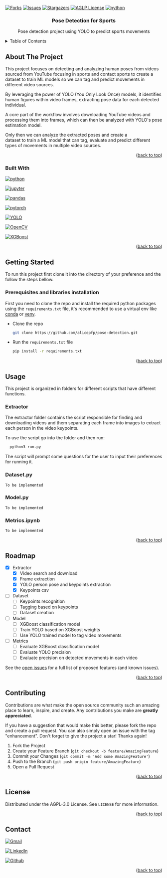 <a id="readme-top"></a>

[![Forks][forks-shield]][forks-url]
[![Issues][issues-shield]][issues-url]
[![Stargazers][stars-shield]][stars-url]
[![AGLP License][license-shield]][license-url]
[![python][python]][python-url]



<h3 align="center">Pose Detection for Sports</h3>

  <p align="center">
    Pose detection project using YOLO to predict sports movements
    <br />
  </p>
</div>



<details>
  <summary>Table of Contents</summary>
  <ol>
    <li>
      <a href="#about-the-project">About The Project</a>
      <ul>
        <li><a href="#built-with">Built With</a></li>
      </ul>
    </li>
    <li>
      <a href="#getting-started">Getting Started</a>
      <ul>
        <li><a href="#prerequisites-and-libraries-installation">Prerequisites and libraries installation</a></li>
      </ul>
    </li>
    <li>
      <a href="#usage">Usage</a>
      <ul>
        <li><a href="#extractor">Extractor</a></li>
        <li><a href="#dataset.py">Dataset.py</a></li>
        <li><a href="#model.py">Model.py</a></li>
        <li><a href="#metrics.ipynb">Metrics.ipynb</a></li>
      </ul>
    </li>
    <li><a href="#roadmap">Roadmap</a></li>
    <li><a href="#contributing">Contributing</a></li>
    <li><a href="#license">License</a></li>
    <li><a href="#contact">Contact</a></li>
  </ol>
</details>



## About The Project

This project focuses on detecting and analyzing human poses from videos  
sourced from YouTube focusing in sports and contact sports to create 
a dataset to train ML models so we can tag and predict movements in 
different video sources.

By leveraging the power of YOLO (You Only Look Once) models, 
it identifies human figures within video frames, extracting pose 
data for each detected individual. 

A core part of the workflow involves downloading YouTube 
videos and processing them into frames, which can 
then be analyzed with YOLO's pose estimation model.

Only then we can analyze the extracted poses and create a  
dataset to train a ML model that can tag, evaluate and predict 
different types of movements in multiple video sources.  

<p align="right">(<a href="#readme-top">back to top</a>)</p>



### Built With

[![python][python2]][python-url]

[![jupyter][jupyter]][jupyter-url]

[![pandas][pandas]][pandas-url]

[![pytorch][pytorch]][pytorch-url]

[![YOLO][yolo]][yolo-url]

[![OpenCV][opencv]][opencv-url]

[![XGBoost][xgboost]][xgboost-url]

<p align="right">(<a href="#readme-top">back to top</a>)</p>



## Getting Started

To run this project first clone it into the directory of your preference 
and the follow the steps bellow.

### Prerequisites and libraries installation

First you need to clone the repo and install the required python packages 
using the `requirements.txt` file, it's recommended to use a virtual env 
like [conda](https://anaconda.org/anaconda/conda) or [venv](https://docs.python.org/3/library/venv.html).

* Clone the repo
  ```sh
  git clone https://github.com/alicepfp/pose-detection.git
  ```

* Run the `requirements.txt` file
  ```sh
  pip install -r requirements.txt
  ```


<p align="right">(<a href="#readme-top">back to top</a>)</p>



## Usage

This project is organized in folders for different scripts that have 
different functions.

### Extractor 

The extractor folder contains the script responsible for finding and 
downloading videos and them separating each frame into images to extract 
each person in the video keypoints.

To use the script go into the folder and then run:
```sh
  python3 run.py
```
The script will prompt some questions for the user to input their preferences 
for running it.

### Dataset.py

`To be implemented` 

### Model.py

`To be implemented`

### Metrics.ipynb

`To be implemented`

<p align="right">(<a href="#readme-top">back to top</a>)</p>



## Roadmap

- [X] Extractor
    - [X] Video search and download
    - [X] Frame extraction
    - [X] YOLO person pose and keypoints extraction
    - [X] Keypoints csv 
- [ ] Dataset
    - [ ] Keypoints recognition
    - [ ] Tagging based on keypoints
    - [ ] Dataset creation
- [ ] Model
    - [ ] XGBoost classification model
    - [ ] Train YOLO based on XGBoost weights
    - [ ] Use YOLO trained model to tag video movements
- [ ] Metrics
    - [ ] Evaluate XGBoost classification model
    - [ ] Evaluate YOLO precision
    - [ ] Evaluate precision on detected movements in each video 

See the [open issues](https://github.com/alicepfp/pose-detection/issues) for a full list of proposed features (and known issues).

<p align="right">(<a href="#readme-top">back to top</a>)</p>



## Contributing

Contributions are what make the open source community such an amazing place to learn, inspire, and create. Any contributions you make are **greatly appreciated**.

If you have a suggestion that would make this better, please fork the repo and create a pull request. You can also simply open an issue with the tag "enhancement".
Don't forget to give the project a star! Thanks again!

1. Fork the Project
2. Create your Feature Branch (`git checkout -b feature/AmazingFeature`)
3. Commit your Changes (`git commit -m 'Add some AmazingFeature'`)
4. Push to the Branch (`git push origin feature/AmazingFeature`)
5. Open a Pull Request

<p align="right">(<a href="#readme-top">back to top</a>)</p>



## License

Distributed under the AGPL-3.0 License. See `LICENSE` for more information.

<p align="right">(<a href="#readme-top">back to top</a>)</p>



## Contact

[![Gmail][mail-shield]][mail-url]

[![LinkedIn][linkedin-shield]][linkedin-url]

[![Github][git]][git-url]

<p align="right">(<a href="#readme-top">back to top</a>)</p>


[forks-shield]: https://img.shields.io/github/forks/alicepfp/pose-detection.svg?style=for-the-badge
[forks-url]: https://github.com/alicepfp/pose-detection/network/members
[stars-shield]: https://img.shields.io/github/stars/alicepfp/pose-detection.svg?style=for-the-badge&color=yellow
[stars-url]: https://github.com/alicepfp/pose-detection/stargazers
[issues-shield]: https://img.shields.io/github/issues/alicepfp/pose-detection.svg?style=for-the-badge
[issues-url]: https://github.com/alicepfp/pose-detection/issues
[license-shield]: https://img.shields.io/github/license/alicepfp/pose-detection.svg?style=for-the-badge
[license-url]: https://github.com/alicepfp/pose-detection/blob/master/LICENSE.txt
[linkedin-shield]: https://img.shields.io/badge/-LinkedIn-black.svg?style=for-the-badge&logo=linkedin&colorB=555
[linkedin-url]: https://linkedin.com/in/linkedin_username
[mail-shield]: https://img.shields.io/badge/Gmail-D14836?style=for-the-badge&logo=gmail&logoColor=white
[mail-url]: alicepfp@labnet.nce.ufrj.br
[python]: https://img.shields.io/badge/python-gray?style=for-the-badge&logo=python&logoColor=white&labelColor=blue
[python-url]: https://www.python.org
[python2]: https://img.shields.io/badge/Python-FFD43B?style=for-the-badge&logo=python&logoColor=blue
[pandas]: https://img.shields.io/badge/Pandas-2C2D72?style=for-the-badge&logo=pandas&logoColor=white
[pandas-url]: https://pandas.pydata.org
[jupyter]: https://img.shields.io/badge/Jupyter-F37626.svg?&style=for-the-badge&logo=Jupyter&logoColor=white
[jupyter-url]: https://jupyter.org
[pytorch]: https://img.shields.io/badge/PyTorch-EE4C2C?style=for-the-badge&logo=pytorch&logoColor=white
[pytorch-url]: https://pytorch.org
[yolo]: https://img.shields.io/badge/YOLO-8E75B2?style=for-the-badge&logo=googlegemini&logoColor=white
[yolo-url]: https://docs.ultralytics.com
[git]: https://img.shields.io/badge/GitHub-100000?style=for-the-badge&logo=github&logoColor=white
[git-url]: https://github.com/alicepfp
[opencv]: https://img.shields.io/badge/OpenCV-purple?style=for-the-badge&logo=opencv&logoColor=white
[opencv-url]: https://opencv.org
[xgboost]:https://img.shields.io/badge/XGBoost-blue?style=for-the-badge&logo=WeightsAndBiases&logoColor=white
[xgboost-url]: https://xgboost.readthedocs.io/en/latest/index.html
